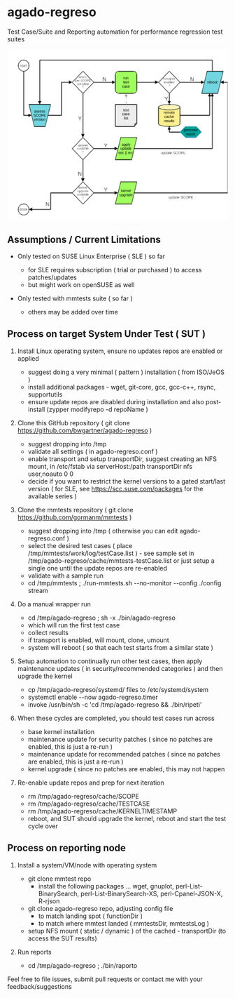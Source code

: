 # agado-regreso

Test Case/Suite and Reporting automation for performance regression test suites

![FlowChart](/images/AgadoRegreso-FlowChart.png)


## Assumptions / Current Limitations

- Only tested on SUSE Linux Enterprise ( SLE ) so far
  - for SLE requires subscription ( trial or purchased ) to access patches/updates
  - but might work on openSUSE as well

- Only tested with mmtests suite ( so far )
  - others may be added over time

## Process on target System Under Test ( SUT )

1. Install Linux operating system, ensure no updates repos are enabled or applied
   - suggest doing a very minimal ( pattern ) installation ( from ISO/JeOS )
   - install additional packages - wget, git-core, gcc, gcc-c++, rsync, supportutils
   - ensure update repos are disabled during installation and also post-install (zypper modifyrepo -d repoName )

2. Clone this GitHub repository ( git clone https://github.com/bwgartner/agado-regreso )
   - suggest dropping into /tmp
   - validate all settings ( in agado-regreso.conf )
   - enable transport and setup transportDir, suggest creating an NFS mount, in /etc/fstab via serverHost:/path transportDir nfs user,noauto 0 0
   - decide if you want to restrict the kernel versions to a gated start/last version ( for SLE, see https://scc.suse.com/packages for the available series )

3. Clone the mmtests repository ( git clone https://github.com/gormanm/mmtests )
   - suggest dropping into /tmp ( otherwise you can edit agado-regreso.conf )
   - select the desired test cases ( place /tmp/mmtests/work/log/testCase.list )     - see sample set in /tmp/agado-regreso/cache/mmtests-testCase.list or just setup a single one until the update repos are re-enabled
   - validate with a sample run
   - cd /tmp/mmtests ; ./run-mmtests.sh --no-monitor --config ./config stream

4. Do a manual wrapper run
   - cd /tmp/agado-regreso ; sh -x ./bin/agado-regreso
   - which will run the first test case
   - collect results
   - if transport is enabled, will mount, clone, umount
   - system will reboot ( so that each test starts from a similar state )

5. Setup automation to continually run other test cases, then apply maintenance updates ( in security/recommended categories ) and then upgrade the kernel
   - cp /tmp/agado-regreso/systemd/ files to /etc/systemd/system
   - systemctl enable --now agado-regreso.timer
   - invoke /usr/bin/sh -c 'cd /tmp/agado-regreso && ./bin/ripeti'

6. When these cycles are completed, you should test cases run across
   - base kernel installation
   - maintenance update for security patches ( since no patches are enabled, this is just a re-run )
   - maintenance update for recommended patches ( since no patches are enabled, this is just a re-run )
   - kernel upgrade ( since no patches are enabled, this may not happen 

7. Re-enable update repos and prep for next iteration
   - rm /tmp/agado-regreso/cache/SCOPE
   - rm /tmp/agado-regreso/cache/TESTCASE
   - rm /tmp/agado-regreso/cache/KERNELTIMESTAMP
   - reboot, and SUT should upgrade the kernel, reboot and start the test cycle over

## Process on reporting node

1. Install a system/VM/node with operating system
   - git clone mmtest repo
     - install the following packages ... wget, gnuplot, perl-List-BinarySearch, perl-List-BinarySearch-XS, perl-Cpanel-JSON-X, R-rjson
   - git clone agado-regreso repo, adjusting config file
     - to match landing spot ( functionDir )
     - to match where mmtest landed ( mmtestsDir, mmtestsLog )
   - setup NFS mount ( static / dynamic ) of the cached - transportDir (to access the SUT results)

2. Run reports
   - cd /tmp/agado-regreso ; ./bin/raporto

Feel free to file issues, submit pull requests or contact me with your feedback/suggestions
